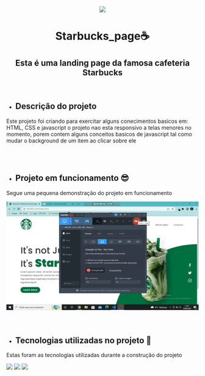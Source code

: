 <div align="center">
  <img src="https://user-images.githubusercontent.com/69019626/185722389-27bc3bf1-ce12-4818-82e7-a5c0c93c6d65.png")
</div>
<h1>Starbucks_page☕️</h1>

## Esta é uma landing page da famosa cafeteria Starbucks
<br>

- <h2 align="left">Descrição do projeto</h2>

<p align="left">Este projeto foi criando para exercitar alguns conecimentos basicos em: HTML, CSS  e javascript
o projeto nao esta responsivo a telas menores no momento, porem contem alguns conceitos basicos de javascript tal como mudar o background de um 
item ao clicar sobre ele </p>
<br>
<br>

- <h2 align="left">Projeto em funcionamento 😎</h2>

<p align="left">Segue uma pequena demonstração do projeto em funcionamento</p>

  <div align="left">
  <img src="https://github.com/Lucas8901/Starbucks_page/blob/main/bandicam%202022-08-19%2021-03-35-385%20(1).gif"/>
  </div>


<br>
<br>

- <h2 align="left"> Tecnologias utilizadas no projeto 🤯</h2>

<p align="left">Estas foram as tecnologias utilizadas durante a construção do projeto</p>

<div align="left">
  <img src="https://img.shields.io/badge/HTML5-E34F26?style=for-the-badge&logo=html5&logoColor=white"/>
  <img src="https://img.shields.io/badge/CSS3-1572B6?style=for-the-badge&logo=css3&logoColor=white"/>
  <img src="https://img.shields.io/badge/JavaScript-F7DF1E?style=for-the-badge&logo=javascript&logoColor=black"/>
</div>



